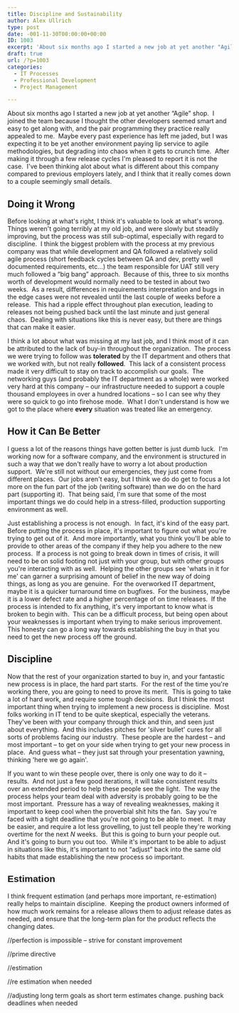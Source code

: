 ```yaml
---
title: Discipline and Sustainability
author: Alex Ullrich
type: post
date: -001-11-30T00:00:00+00:00
ID: 1003
excerpt: 'About six months ago I started a new job at yet another "Agile" shop.  I joined the team because I thought the other developers seemed smart and easy to get along with, and the pair programming they practice really appealed to me.  Maybe every past expe&hellip;'
draft: true
url: /?p=1003
categories:
  - IT Processes
  - Professional Development
  - Project Management

---
```

About six months ago I started a new job at yet another “Agile” shop.  I joined the team because I thought the other developers seemed smart and easy to get along with, and the pair programming they practice really appealed to me.  Maybe every past experience has left me jaded, but I was expecting it to be yet another environment paying lip service to agile methodologies, but degrading into chaos when it gets to crunch time.  After making it through a few release cycles I'm pleased to report it is not the case.  I've been thinking alot about what is different about this company compared to previous employers lately, and I think that it really comes down to a couple seemingly small details.

## Doing it Wrong

Before looking at what's right, I think it's valuable to look at what's wrong.  Things weren't going terribly at my old job, and were slowly but steadily improving, but the process was still sub-optimal, especially with regard to discipline.  I think the biggest problem with the process at my previous company was that while development and QA followed a relatively solid agile process (short feedback cycles between QA and dev, pretty well documented requirements, etc...) the team responsible for UAT still very much followed a “big bang” approach.  Because of this, three to six months worth of development would normally need to be tested in about two weeks.  As a result, differences in requirements interpretation and bugs in the edge cases were not revealed until the last couple of weeks before a release.  This had a ripple effect throughout plan execution, leading to releases not being pushed back until the last minute and just general chaos.  Dealing with situations like this is never easy, but there are things that can make it easier.

I think a lot about what was missing at my last job, and I think most of it can be attributed to the lack of buy-in throughout the organization.  The process we were trying to follow was **tolerated** by the IT department and others that we worked with, but not really **followed**.  This lack of a consistent process made it very difficult to stay on track to accomplish our goals.  The networking guys (and probably the IT department as a whole) were worked very hard at this company – our infrastructure needed to support a couple thousand employees in over a hundred locations – so I can see why they were so quick to go into firehose mode.  What I don't understand is how we got to the place where **every** situation was treated like an emergency.

## How it Can Be Better

I guess a lot of the reasons things have gotten better is just dumb luck.  I'm working now for a software company, and the environment is structured in such a way that we don't really have to worry a lot about production support.  We're still not without our emergencies, they just come from different places.  Our jobs aren't easy, but I think we do do get to focus a lot more on the fun part of the job (writing software) than we do on the hard part (supporting it).  That being said, I'm sure that some of the most important things we do could help in a stress-filled, production supporting environment as well.

Just establishing a process is not enough.  In fact, it's kind of the easy part.  Before putting the process in place, it's important to figure out what you're trying to get out of it.  And more importantly, what you think you'll be able to provide to other areas of the company if they help you adhere to the new process.  If a process is not going to break down in times of crisis, it will need to be on solid footing not just with your group, but with other groups you're interacting with as well.  Helping the other groups see 'whats in it for me' can garner a surprising amount of belief in the new way of doing things, as long as you are genuine.  For the overworked IT department, maybe it is a quicker turnaround time on bugfixes.  For the business, maybe it is a lower defect rate and a higher percentage of on time releases.  If the process is intended to fix anything, it's very important to know what is broken to begin with.  This can be a difficult process, but being open about your weaknesses is important when trying to make serious improvement.  This honesty can go a long way towards establishing the buy in that you need to get the new process off the ground.

## Discipline

Now that the rest of your organization started to buy in, and your fantastic new process is in place, the hard part starts.  For the rest of the time you're working there, you are going to need to prove its merit.  This is going to take a lot of hard work, and require some tough decisions.  But I think the most important thing when trying to implement a new process is discipline.  Most folks working in IT tend to be quite skeptical, especially the veterans.  They've been with your company through thick and thin, and seen just about everything.  And this includes pitches for 'silver bullet' cures for all sorts of problems facing our industry.  These people are the hardest – and most important – to get on your side when trying to get your new process in place.  And guess what – they just sat through your presentation yawning, thinking 'here we go again'.

If you want to win these people over, there is only one way to do it – results.  And not just a few good iterations, it will take consistent results over an extended period to help these people see the light.  The way the process helps your team deal with adversity is probably going to be the most important.  Pressure has a way of revealing weaknesses, making it important to keep cool when the proverbial shit hits the fan.  Say you're faced with a tight deadline that you're not going to be able to meet.  It may be easier, and require a lot less grovelling, to just tell people they're working overtime for the next _N_ weeks.  But this is going to burn your people out.  And it's going to burn you out too.  While it's important to be able to adjust in situations like this, it's important to not “adjust” back into the same old habits that made establishing the new process so important.

<h2 style="font-size: 1.5em; font-family: Helvetica, Arial, sans-serif;">
  Estimation
</h2>

I think frequent estimation (and perhaps more important, re-estimation) really helps to maintain discipline.  Keeping the product owners informed of how much work remains for a release allows them to adjust release dates as needed, and ensure that the long-term plan for the product reflects the changing dates.

//perfection is impossible – strive for constant improvement

//prime directive

//estimation

//re estimation when needed

//adjusting long term goals as short term estimates change. pushing back deadlines when needed